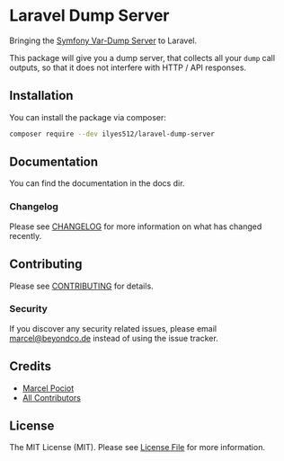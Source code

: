 # Laravel Dump Server

Bringing the [Symfony Var-Dump Server](https://symfony.com/doc/current/components/var_dumper.html#the-dump-server) to Laravel.

This package will give you a dump server, that collects all your `dump` call outputs, so that it does not interfere with HTTP / API responses.

## Installation

You can install the package via composer:

```bash
composer require --dev ilyes512/laravel-dump-server
```

## Documentation

You can find the documentation in the docs dir.

### Changelog

Please see [CHANGELOG](CHANGELOG.md) for more information on what has changed recently.

## Contributing

Please see [CONTRIBUTING](CONTRIBUTING.md) for details.

### Security

If you discover any security related issues, please email marcel@beyondco.de instead of using the issue tracker.

## Credits

- [Marcel Pociot](https://github.com/mpociot)
- [All Contributors](../../contributors)

## License

The MIT License (MIT). Please see [License File](LICENSE.md) for more information.
 
